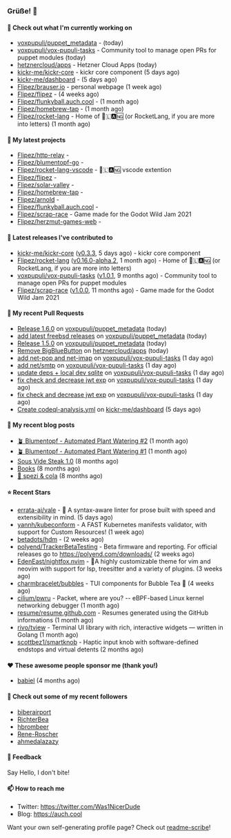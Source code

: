 ### Grüße! 👋

#### 👷 Check out what I'm currently working on

- [voxpupuli/puppet_metadata](https://github.com/voxpupuli/puppet_metadata) -  (today)
- [voxpupuli/vox-pupuli-tasks](https://github.com/voxpupuli/vox-pupuli-tasks) - Community tool to manage open PRs for puppet modules (today)
- [hetznercloud/apps](https://github.com/hetznercloud/apps) - Hetzner Cloud Apps (today)
- [kickr-me/kickr-core](https://github.com/kickr-me/kickr-core) - kickr core component (5 days ago)
- [kickr-me/dashboard](https://github.com/kickr-me/dashboard) -  (5 days ago)
- [Flipez/brauser.io](https://github.com/Flipez/brauser.io) - personal webpage (1 week ago)
- [Flipez/flipez](https://github.com/Flipez/flipez) -  (4 weeks ago)
- [Flipez/flunkyball.auch.cool](https://github.com/Flipez/flunkyball.auch.cool) -  (1 month ago)
- [Flipez/homebrew-tap](https://github.com/Flipez/homebrew-tap) -  (1 month ago)
- [Flipez/rocket-lang](https://github.com/Flipez/rocket-lang) - Home of 🚀🇱🅰🆖 (or RocketLang, if you are more into letters) (1 month ago)

#### 🌱 My latest projects

- [Flipez/http-relay](https://github.com/Flipez/http-relay) - 
- [Flipez/blumentopf-go](https://github.com/Flipez/blumentopf-go) - 
- [Flipez/rocket-lang-vscode](https://github.com/Flipez/rocket-lang-vscode) - 🚀🇱🅰🆖 vscode extention
- [Flipez/flipez](https://github.com/Flipez/flipez) - 
- [Flipez/solar-valley](https://github.com/Flipez/solar-valley) - 
- [Flipez/homebrew-tap](https://github.com/Flipez/homebrew-tap) - 
- [Flipez/arnold](https://github.com/Flipez/arnold) - 
- [Flipez/flunkyball.auch.cool](https://github.com/Flipez/flunkyball.auch.cool) - 
- [Flipez/scrap-race](https://github.com/Flipez/scrap-race) - Game made for the Godot Wild Jam 2021
- [Flipez/herzmut-games-web](https://github.com/Flipez/herzmut-games-web) - 


#### 🔭 Latest releases I've contributed to

- [kickr-me/kickr-core](https://github.com/kickr-me/kickr-core) ([v0.3.3](https://github.com/kickr-me/kickr-core/releases/tag/v0.3.3), 5 days ago) - kickr core component
- [Flipez/rocket-lang](https://github.com/Flipez/rocket-lang) ([v0.16.0-alpha.2](https://github.com/Flipez/rocket-lang/releases/tag/v0.16.0-alpha.2), 1 month ago) - Home of 🚀🇱🅰🆖 (or RocketLang, if you are more into letters)
- [voxpupuli/vox-pupuli-tasks](https://github.com/voxpupuli/vox-pupuli-tasks) ([v1.0.1](https://github.com/voxpupuli/vox-pupuli-tasks/releases/tag/v1.0.1), 9 months ago) - Community tool to manage open PRs for puppet modules
- [Flipez/scrap-race](https://github.com/Flipez/scrap-race) ([v1.0.0](https://github.com/Flipez/scrap-race/releases/tag/v1.0.0), 11 months ago) - Game made for the Godot Wild Jam 2021

#### 🔨 My recent Pull Requests

- [Release 1.6.0](https://github.com/voxpupuli/puppet_metadata/pull/44) on [voxpupuli/puppet_metadata](https://github.com/voxpupuli/puppet_metadata) (today)
- [add latest freebsd releases](https://github.com/voxpupuli/puppet_metadata/pull/43) on [voxpupuli/puppet_metadata](https://github.com/voxpupuli/puppet_metadata) (today)
- [Release 1.5.0](https://github.com/voxpupuli/puppet_metadata/pull/42) on [voxpupuli/puppet_metadata](https://github.com/voxpupuli/puppet_metadata) (today)
- [Remove BigBlueButton](https://github.com/hetznercloud/apps/pull/51) on [hetznercloud/apps](https://github.com/hetznercloud/apps) (today)
- [add net-pop and net-imap](https://github.com/voxpupuli/vox-pupuli-tasks/pull/475) on [voxpupuli/vox-pupuli-tasks](https://github.com/voxpupuli/vox-pupuli-tasks) (1 day ago)
- [add net/smtp](https://github.com/voxpupuli/vox-pupuli-tasks/pull/474) on [voxpupuli/vox-pupuli-tasks](https://github.com/voxpupuli/vox-pupuli-tasks) (1 day ago)
- [update deps &#43; local dev sqlite](https://github.com/voxpupuli/vox-pupuli-tasks/pull/471) on [voxpupuli/vox-pupuli-tasks](https://github.com/voxpupuli/vox-pupuli-tasks) (1 day ago)
- [fix check and decrease jwt exp](https://github.com/voxpupuli/vox-pupuli-tasks/pull/470) on [voxpupuli/vox-pupuli-tasks](https://github.com/voxpupuli/vox-pupuli-tasks) (1 day ago)
- [fix check and decrease jwt exp](https://github.com/voxpupuli/vox-pupuli-tasks/pull/469) on [voxpupuli/vox-pupuli-tasks](https://github.com/voxpupuli/vox-pupuli-tasks) (1 day ago)
- [Create codeql-analysis.yml](https://github.com/kickr-me/dashboard/pull/46) on [kickr-me/dashboard](https://github.com/kickr-me/dashboard) (5 days ago)

#### 📜 My recent blog posts

- [🪴 Blumentopf - Automated Plant Watering #2](/posts/2022/blumentopf-2/) (1 month ago)
- [🪴 Blumentopf - Automated Plant Watering #1](/posts/2022/blumentopf-1/) (1 month ago)
- [Sous Vide Steak 1.0](/posts/2021/sous-vide/sous-vide-steak-1.0/) (8 months ago)
- [Books](/books/) (8 months ago)
- [🥤 spezi &amp; cola](/spezi/) (8 months ago)

#### ⭐ Recent Stars

- [errata-ai/vale](https://github.com/errata-ai/vale) - :pencil: A syntax-aware linter for prose built with speed and extensibility in mind. (5 days ago)
- [yannh/kubeconform](https://github.com/yannh/kubeconform) - A FAST Kubernetes manifests validator, with support for Custom Resources! (1 week ago)
- [betadots/hdm](https://github.com/betadots/hdm) -  (2 weeks ago)
- [polyend/TrackerBetaTesting](https://github.com/polyend/TrackerBetaTesting) - Beta firmware and reporting. For official releases go to https://polyend.com/downloads/ (2 weeks ago)
- [EdenEast/nightfox.nvim](https://github.com/EdenEast/nightfox.nvim) - 🦊A highly customizable theme for vim and neovim with support for lsp, treesitter and a variety of plugins. (3 weeks ago)
- [charmbracelet/bubbles](https://github.com/charmbracelet/bubbles) - TUI components for Bubble Tea 🍡 (4 weeks ago)
- [cilium/pwru](https://github.com/cilium/pwru) - Packet, where are you? -- eBPF-based Linux kernel networking debugger (1 month ago)
- [resume/resume.github.com](https://github.com/resume/resume.github.com) - Resumes generated using the GitHub informations (1 month ago)
- [rivo/tview](https://github.com/rivo/tview) - Terminal UI library with rich, interactive widgets — written in Golang (1 month ago)
- [scottbez1/smartknob](https://github.com/scottbez1/smartknob) - Haptic input knob with software-defined endstops and virtual detents (2 months ago)

#### ❤️ These awesome people sponsor me (thank you!)

- [babiel](https://github.com/babiel) (4 months ago)

#### 👯 Check out some of my recent followers

- [biberairport](https://github.com/biberairport)
- [RichterBea](https://github.com/RichterBea)
- [hbrombeer](https://github.com/hbrombeer)
- [Rene-Roscher](https://github.com/Rene-Roscher)
- [ahmedalazazy](https://github.com/ahmedalazazy)

#### 💬 Feedback

Say Hello, I don't bite!

#### 📫 How to reach me

- Twitter: https://twitter.com/Was1NicerDude
- Blog: https://auch.cool

Want your own self-generating profile page? Check out [readme-scribe](https://github.com/muesli/readme-scribe)!
